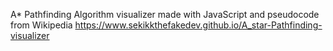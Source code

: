 A* Pathfinding Algorithm visualizer made with JavaScript and pseudocode from Wikipedia
https://www.sekikkthefakedev.github.io/A_star-Pathfinding-visualizer
